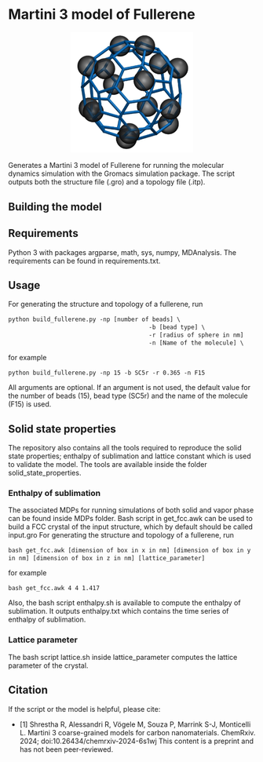 # Martini 3 model of Fullerene
<p align="center">
<img src="fullerene_M3.png" width="250">
</p>

Generates a Martini 3 model of Fullerene for running the molecular dynamics simulation with the Gromacs simulation package. The script outputs both the structure file (.gro) and a topology file (.itp).


## Building the model


## Requirements

Python 3 with packages argparse, math, sys, numpy, MDAnalysis. The requirements can be found in requirements.txt.

## Usage

For generating the structure and topology of a fullerene, run
 ```
 python build_fullerene.py -np [number of beads] \
                                         -b [bead type] \
                                         -r [radius of sphere in nm]
                                         -n [Name of the molecule] \
 ```                                  

for example

    python build_fullerene.py -np 15 -b SC5r -r 0.365 -n F15

All arguments are optional. If an argument is not used, the default value for the number of beads (15), bead type (SC5r) and the name of the molecule (F15) is used.



## Solid state properties

The repository also contains all the tools required to reproduce the solid state properties; enthalpy of sublimation and lattice constant which is used to validate the model. The tools are available inside the folder solid_state_properties.

### Enthalpy of sublimation

The associated MDPs for running simulations of both solid and vapor phase can be found inside MDPs folder. Bash script in get_fcc.awk can be used to build a FCC crystal of the input structure, which by default should be called input.gro
For generating the structure and topology of a fullerene, run
 ```
 bash get_fcc.awk [dimension of box in x in nm] [dimension of box in y in nm] [dimension of box in z in nm] [lattice_parameter]

 ```   
 for example

    bash get_fcc.awk 4 4 1.417                              
Also, the bash script enthalpy.sh is available to compute the enthalpy of sublimation. It outputs enthalpy.txt which contains the time series of enthalpy of sublimation.

### Lattice parameter

The bash script lattice.sh inside lattice_parameter computes the lattice parameter of the crystal.


## Citation

If the script or the model is helpful, please cite:
- [1] Shrestha R, Alessandri R, Vögele M, Souza P, Marrink S-J, Monticelli L. Martini 3 coarse-grained models for carbon nanomaterials. ChemRxiv. 2024; doi:10.26434/chemrxiv-2024-6s1wj  This content is a preprint and has not been peer-reviewed.





